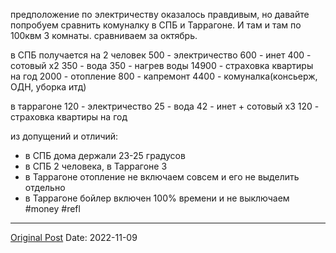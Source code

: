 предположение по электричеству оказалось правдивым, но давайте попробуем сравнить комуналку в СПБ и Таррагоне. И там и там по 100квм 3 комнаты. сравниваем за октябрь.


в СПБ получается на 2 человек
500 - электричество
600 - инет
400 - сотовый х2
350 - вода
350 - нагрев воды
14900 - страховка квартиры на год
2000 - отопление
800 - капремонт
4400 - комуналка(консьерж, ОДН, уборка итд)

в таррагоне
120 - электричество
25 - вода
42 - инет + сотовый х3
120 - страховка квартиры на год

из допущений и отличий:
- в СПБ дома держали 23-25 градусов
- в СПБ 2 человека, в Таррагоне 3
- в Таррагоне отопление не включаем совсем и его не выделить отдельно
- в Таррагоне бойлер включен 100% времени и не выключаем #money #refl

---
[Original Post](https://t.me/lev2tarragona/573)
Date: 2022-11-09
